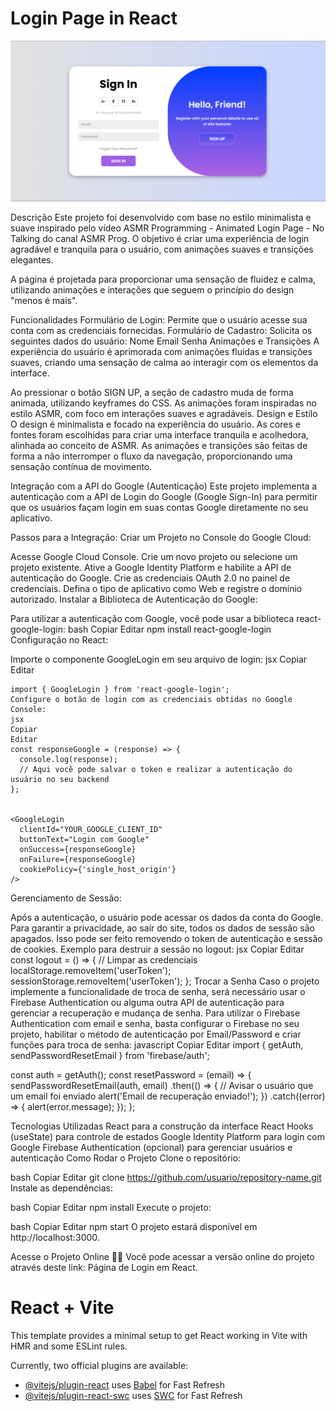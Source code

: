 # Login Page in React 
![PáginaWebLogin](./LoginPage.png)

 Descrição
Este projeto foi desenvolvido com base no estilo minimalista e suave inspirado pelo vídeo ASMR Programming - Animated Login Page - No Talking do canal ASMR Prog. O objetivo é criar uma experiência de login agradável e tranquila para o usuário, com animações suaves e transições elegantes.

A página é projetada para proporcionar uma sensação de fluidez e calma, utilizando animações e interações que seguem o princípio do design "menos é mais".

Funcionalidades
Formulário de Login: Permite que o usuário acesse sua conta com as credenciais fornecidas.
Formulário de Cadastro: Solicita os seguintes dados do usuário:
Nome
Email
Senha
Animações e Transições
A experiência do usuário é aprimorada com animações fluidas e transições suaves, criando uma sensação de calma ao interagir com os elementos da interface.

Ao pressionar o botão SIGN UP, a seção de cadastro muda de forma animada, utilizando keyframes do CSS.
As animações foram inspiradas no estilo ASMR, com foco em interações suaves e agradáveis.
Design e Estilo
O design é minimalista e focado na experiência do usuário. As cores e fontes foram escolhidas para criar uma interface tranquila e acolhedora, alinhada ao conceito de ASMR. As animações e transições são feitas de forma a não interromper o fluxo da navegação, proporcionando uma sensação contínua de movimento.

Integração com a API do Google (Autenticação)
Este projeto implementa a autenticação com a API de Login do Google (Google Sign-In) para permitir que os usuários façam login em suas contas Google diretamente no seu aplicativo.

Passos para a Integração:
Criar um Projeto no Console do Google Cloud:

Acesse Google Cloud Console.
Crie um novo projeto ou selecione um projeto existente.
Ative a Google Identity Platform e habilite a API de autenticação do Google.
Crie as credenciais OAuth 2.0 no painel de credenciais. Defina o tipo de aplicativo como Web e registre o domínio autorizado.
Instalar a Biblioteca de Autenticação do Google:

Para utilizar a autenticação com Google, você pode usar a biblioteca react-google-login:
bash
Copiar
Editar
npm install react-google-login
Configuração no React:

Importe o componente GoogleLogin em seu arquivo de login:
jsx
Copiar
Editar
```
import { GoogleLogin } from 'react-google-login';
Configure o botão de login com as credenciais obtidas no Google Console:
jsx
Copiar
Editar
const responseGoogle = (response) => {
  console.log(response);
  // Aqui você pode salvar o token e realizar a autenticação do usuário no seu backend
};


<GoogleLogin
  clientId="YOUR_GOOGLE_CLIENT_ID"
  buttonText="Login com Google"
  onSuccess={responseGoogle}
  onFailure={responseGoogle}
  cookiePolicy={'single_host_origin'}
/>
```
Gerenciamento de Sessão:

Após a autenticação, o usuário pode acessar os dados da conta do Google. Para garantir a privacidade, ao sair do site, todos os dados de sessão são apagados. Isso pode ser feito removendo o token de autenticação e sessão de cookies.
Exemplo para destruir a sessão no logout:
jsx
Copiar
Editar
const logout = () => {
  // Limpar as credenciais
  localStorage.removeItem('userToken');
  sessionStorage.removeItem('userToken');
};
Trocar a Senha
Caso o projeto implemente a funcionalidade de troca de senha, será necessário usar o Firebase Authentication ou alguma outra API de autenticação para gerenciar a recuperação e mudança de senha.
Para utilizar o Firebase Authentication com email e senha, basta configurar o Firebase no seu projeto, habilitar o método de autenticação por Email/Password e criar funções para troca de senha:
javascript
Copiar
Editar
import { getAuth, sendPasswordResetEmail } from 'firebase/auth';

const auth = getAuth();
const resetPassword = (email) => {
  sendPasswordResetEmail(auth, email)
    .then(() => {
      // Avisar o usuário que um email foi enviado
      alert('Email de recuperação enviado!');
    })
    .catch((error) => {
      alert(error.message);
    });
};

Tecnologias Utilizadas
React para a construção da interface
React Hooks (useState) para controle de estados
Google Identity Platform para login com Google
Firebase Authentication (opcional) para gerenciar usuários e autenticação
Como Rodar o Projeto
Clone o repositório:

bash
Copiar
Editar
git clone https://github.com/usuario/repository-name.git
Instale as dependências:

bash
Copiar
Editar
npm install
Execute o projeto:

bash
Copiar
Editar
npm start
O projeto estará disponível em http://localhost:3000.

Acesse o Projeto Online 🚀🚀
Você pode acessar a versão online do projeto através deste link: Página de Login em React.



# React + Vite

This template provides a minimal setup to get React working in Vite with HMR and some ESLint rules.

Currently, two official plugins are available:

- [@vitejs/plugin-react](https://github.com/vitejs/vite-plugin-react/blob/main/packages/plugin-react/README.md) uses [Babel](https://babeljs.io/) for Fast Refresh
- [@vitejs/plugin-react-swc](https://github.com/vitejs/vite-plugin-react-swc) uses [SWC](https://swc.rs/) for Fast Refresh
